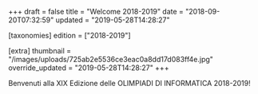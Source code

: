 +++
draft = false
title = "Welcome 2018-2019"
date = "2018-09-20T07:32:59"
updated = "2019-05-28T14:28:27"

[taxonomies]
edition = ["2018-2019"]

[extra]
thumbnail = "/images/uploads/725ab2e5536ce3eac0a8dd17d083ff4e.jpg"
override_updated = "2019-05-28T14:28:27"
+++

Benvenuti alla XIX Edizione delle OLIMPIADI DI INFORMATICA 2018-2019!
